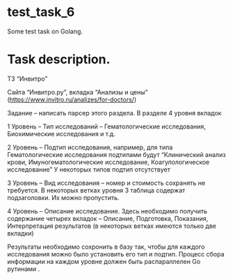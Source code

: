 # test_task_6
Some test task on Golang.

# Task description.
ТЗ “Инвитро”

Сайта “Инвитро.ру”, вкладка “Анализы и цены” (https://www.invitro.ru/analizes/for-doctors/)

Задание – написать парсер этого раздела.
В разделе 4 уровня вкладок

1 Уровень – Тип исследований – Гематологические исследования, Биохимические исследования и т.д.

2 Уровень – Подтип исследования, например, для типа Гематологические исследования подтипами будут “Клинический анализ крови, Имуногематологические исследование, Коагулологическое исследование”
У некоторых типов подтип отсутствует

3 Уровень – Вид исследования – номер и стоимость сохранять не требуется.
В некоторых ветках уровня 3 таблица содержат подзаголовки. Их можно пропустить.

4 Уровень – Описание исследование. Здесь необходимо получить содержание четырех вкладок – Описание, Подготовка, Показания, Интерпретация результатов (в некоторых ветках имеются только две вкладки)

Результаты необходимо сохронить в базу так, чтобы для каждого исследования можно было установить его тип и подтип.
Процесс сбора информации на каждом уровне должен  быть распараллелен Go рутинами .
